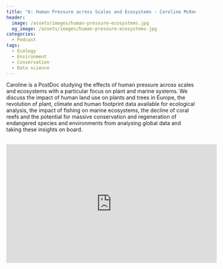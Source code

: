 ```yaml
---
title: "6: Human Pressure across Scales and Ecosystems - Caroline McKeon"
header:
  image: /assets/images/human-pressure-ecosystems.jpg
  og_image: /assets/images/human-pressure-ecosystems.jpg
categories:
  - Podcast
tags:
  - Ecology
  - Environment
  - Conservation
  - Data science
---
```


Caroline is a PostDoc studying the effects of human pressure across scales and ecosystems with a particular focus on plant and marine systems. We discuss the impact of human land use on plants and trees in Europe, the revolution of plant, climate and human footprint data available for ecological analysis, the impact of fishing on marine ecosystems, the decline of coral reefs and the potential for massive conservation and regeneration of endangered species and environments from analysing global data and taking these insights on board. 


<div id="buzzsprout-player-11807764"></div><script src="https://www.buzzsprout.com/1803691/11807764-6-human-pressure-across-ecosystems-caroline-mckeon.js?container_id=buzzsprout-player-11807764&player=small" type="text/javascript" charset="utf-8"></script>

<br>

<iframe width="560" height="315" src="https://www.youtube.com/watch?v=PWBNZ3kU3tY" frameborder="0" allow="autoplay; encrypted-media" allowfullscreen></iframe>

